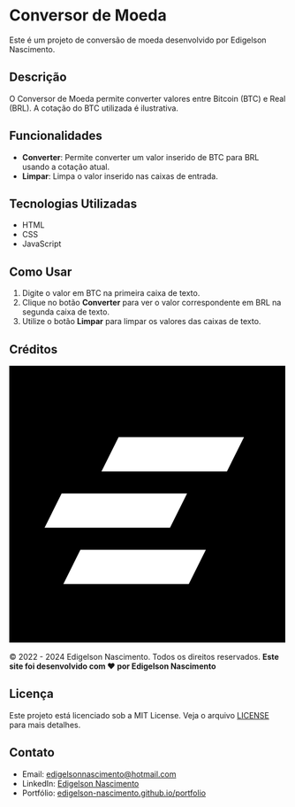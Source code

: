 # Conversor de Moeda

Este é um projeto de conversão de moeda desenvolvido por Edigelson Nascimento.

## Descrição

O Conversor de Moeda permite converter valores entre Bitcoin (BTC) e Real (BRL). A cotação do BTC utilizada é ilustrativa.

## Funcionalidades

- **Converter**: Permite converter um valor inserido de BTC para BRL usando a cotação atual.
- **Limpar**: Limpa o valor inserido nas caixas de entrada.

## Tecnologias Utilizadas

- HTML
- CSS
- JavaScript

## Como Usar

1. Digite o valor em BTC na primeira caixa de texto.
2. Clique no botão **Converter** para ver o valor correspondente em BRL na segunda caixa de texto.
3. Utilize o botão **Limpar** para limpar os valores das caixas de texto.

## Créditos
![Logo](./img/logo.png)

&copy; 2022 - 2024 Edigelson Nascimento. Todos os direitos reservados. **Este site foi desenvolvido com ❤️ por Edigelson Nascimento**

## Licença

Este projeto está licenciado sob a MIT License. Veja o arquivo [LICENSE](./LICENSE) para mais detalhes.

## Contato

- Email: edigelsonnascimento@hotmail.com
- LinkedIn: [Edigelson Nascimento](https://www.linkedin.com/in/edigelson-nascimento)
- Portfólio: [edigelson-nascimento.github.io/portfolio](https://edigelson-nascimento.github.io/portfolio)